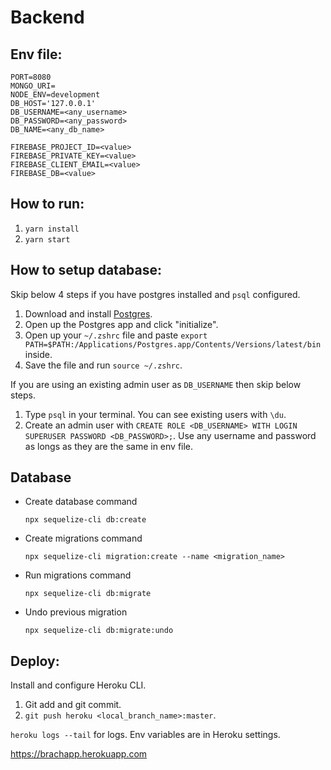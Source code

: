 # Backend

## Env file:
```
PORT=8080
MONGO_URI=
NODE_ENV=development
DB_HOST='127.0.0.1'
DB_USERNAME=<any_username>
DB_PASSWORD=<any_password>
DB_NAME=<any_db_name>

FIREBASE_PROJECT_ID=<value>
FIREBASE_PRIVATE_KEY=<value>
FIREBASE_CLIENT_EMAIL=<value>
FIREBASE_DB=<value>
```

## How to run:
1. `yarn install`
2. `yarn start`

## How to setup database:
Skip below 4 steps if you have postgres installed and `psql` configured.

1. Download and install [Postgres](https://postgresapp.com/).
2. Open up the Postgres app and click "initialize".
3. Open up your `~/.zshrc` file and paste `export PATH=$PATH:/Applications/Postgres.app/Contents/Versions/latest/bin` inside.
4. Save the file and run `source ~/.zshrc`.

If you are using an existing admin user as `DB_USERNAME` then skip below steps.

1. Type `psql` in your terminal. You can see existing users with `\du`.
2. Create an admin user with `CREATE ROLE <DB_USERNAME> WITH LOGIN SUPERUSER PASSWORD <DB_PASSWORD>;`. Use any username and password as longs as they are the same in env file.

## Database
- Create database command
  ```
  npx sequelize-cli db:create
  ```

- Create migrations command
  ```
  npx sequelize-cli migration:create --name <migration_name>
  ```

- Run migrations command
  ```
  npx sequelize-cli db:migrate
  ```

- Undo previous migration
  ```
  npx sequelize-cli db:migrate:undo
  ```

## Deploy:
Install and configure Heroku CLI.

1. Git add and git commit.
2. `git push heroku <local_branch_name>:master`.

`heroku logs --tail` for logs. Env variables are in Heroku settings.

https://brachapp.herokuapp.com